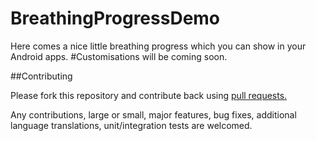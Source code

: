 # BreathingProgressDemo
Here comes a nice little breathing progress which you can show in your Android apps.
#Customisations will be coming soon.

##Contributing

Please fork this repository and contribute back using <a href="https://github.com/webianks/BreathingProgressDemo/pulls">pull requests.</a><br>

Any contributions, large or small, major features, bug fixes, additional language translations, unit/integration tests are welcomed.

